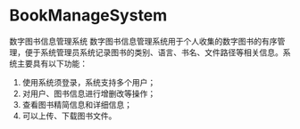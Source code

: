 # BookManageSystem
数字图书信息管理系统
数字图书信息管理系统用于个人收集的数字图书的有序管理，便于系统管理员系统记录图书的类别、语言、书名、文件路径等相关信息。系统主要具有以下功能：
1. 使用系统须登录，系统支持多个用户；
2. 对用户、图书信息进行增删改等操作；
3. 查看图书精简信息和详细信息；
4. 可以上传、下载图书文件。

